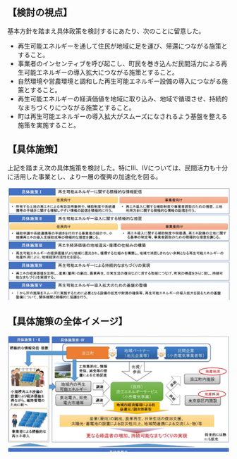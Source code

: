 ## 【検討の視点】

基本方針を踏まえ具体政策を検討するにあたり、次のことに留意した。

- 再生可能エネルギーを通して住民が地域に足を運び、帰還につながる施策とすること。
- 事業者のインセンティブを呼び起こし、町民を巻き込んだ民間活力による再生可能エネルギーの導入拡大につながる施策とすること。
- 自然環境や営農環境と調和した再生可能エネルギー設備の導入につながる施策とすること。
- 再生可能エネルギーの経済価値を地域に取り込み、地域で循環させ、持続的なまちづくりにつながる施策とすること。
- 町は再生可能エネルギーの導入拡大がスムーズになされるよう基盤を整える施策を実施すること。

## 【具体施策】

上記を踏まえ次の具体施策を検討した。特にⅢ、Ⅳについては、民間活力も十分に活用した事業とし、より一層の復興の加速化を図る。

![](_page_0_Figure_10.jpeg)

## 【具体施策の全体イメージ】

![](_page_0_Figure_12.jpeg)